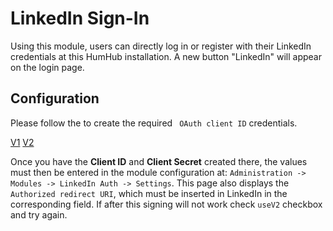 # LinkedIn Sign-In

Using this module, users can directly log in or register with their LinkedIn credentials at this HumHub installation. 
A new button "LinkedIn" will appear on the login page.

## Configuration

Please follow the to create the required ` OAuth client ID` credentials.

[V1](https://www.linkedin.com/help/linkedin/answer/5070/log-in-with-linkedin-credentials?lang=en)
[V2](https://learn.microsoft.com/en-us/linkedin/consumer/integrations/self-serve/sign-in-with-linkedin-v2)

Once you have the **Client ID** and **Client Secret** created there, the values must then be entered in the module configuration at: `Administration -> Modules -> LinkedIn Auth -> Settings`. 
This page also displays the `Authorized redirect URI`, which must be inserted in LinkedIn in the corresponding field. If after this signing will not work check `useV2` checkbox and try again.





